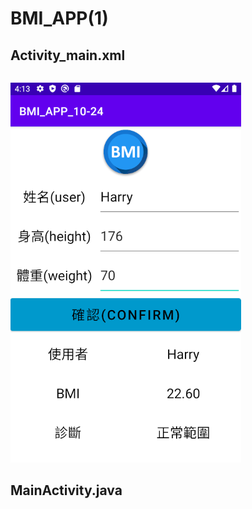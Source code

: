 BMI_APP(1)
==========
Activity_main.xml
-----------------
```
```
![BMI(1)](https://github.com/ChengHan16/Cs4high_4080E036/blob/master/image/BMI(1).PNG)

MainActivity.java
-----------------
```
```
